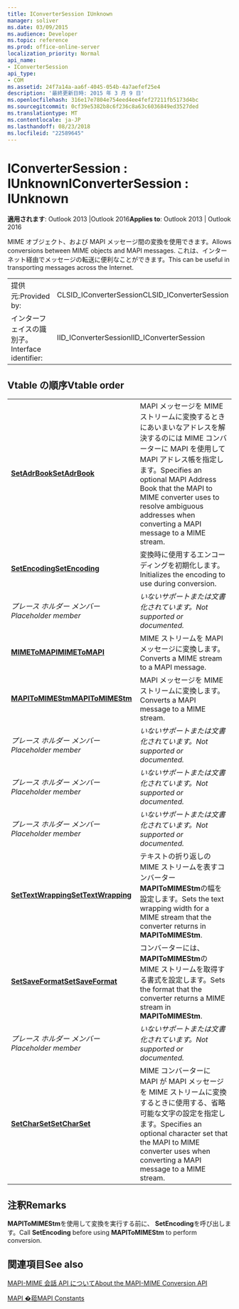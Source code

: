 ```yaml
---
title: IConverterSession IUnknown
manager: soliver
ms.date: 03/09/2015
ms.audience: Developer
ms.topic: reference
ms.prod: office-online-server
localization_priority: Normal
api_name:
- IConverterSession
api_type:
- COM
ms.assetid: 24f7a14a-aa6f-4045-054b-4a7aefef25e4
description: '最終更新日時: 2015 年 3 月 9 日'
ms.openlocfilehash: 316e17e7804e754eed4ee4fef27211fb5173d4bc
ms.sourcegitcommit: 0cf39e5382b8c6f236c8a63c6036849ed3527ded
ms.translationtype: MT
ms.contentlocale: ja-JP
ms.lasthandoff: 08/23/2018
ms.locfileid: "22589645"
---
```

# <a name="iconvertersession--iunknown"></a><span data-ttu-id="3124b-103">IConverterSession : IUnknown</span><span class="sxs-lookup"><span data-stu-id="3124b-103">IConverterSession : IUnknown</span></span>

  
  
<span data-ttu-id="3124b-104">**適用されます**: Outlook 2013 |Outlook 2016</span><span class="sxs-lookup"><span data-stu-id="3124b-104">**Applies to**: Outlook 2013 | Outlook 2016</span></span> 
  
<span data-ttu-id="3124b-105">MIME オブジェクト、および MAPI メッセージ間の変換を使用できます。</span><span class="sxs-lookup"><span data-stu-id="3124b-105">Allows conversions between MIME objects and MAPI messages.</span></span> <span data-ttu-id="3124b-106">これは、インターネット経由でメッセージの転送に便利なことができます。</span><span class="sxs-lookup"><span data-stu-id="3124b-106">This can be useful in transporting messages across the Internet.</span></span>
  
|||
|:-----|:-----|
|<span data-ttu-id="3124b-107">提供元:</span><span class="sxs-lookup"><span data-stu-id="3124b-107">Provided by:</span></span>  <br/> |<span data-ttu-id="3124b-108">CLSID_IConverterSession</span><span class="sxs-lookup"><span data-stu-id="3124b-108">CLSID_IConverterSession</span></span>  <br/> |
|<span data-ttu-id="3124b-109">インターフェイスの識別子。</span><span class="sxs-lookup"><span data-stu-id="3124b-109">Interface identifier:</span></span>  <br/> |<span data-ttu-id="3124b-110">IID_IConverterSession</span><span class="sxs-lookup"><span data-stu-id="3124b-110">IID_IConverterSession</span></span>  <br/> |
   
## <a name="vtable-order"></a><span data-ttu-id="3124b-111">Vtable の順序</span><span class="sxs-lookup"><span data-stu-id="3124b-111">Vtable order</span></span>

|||
|:-----|:-----|
|<span data-ttu-id="3124b-112">**[SetAdrBook](iconvertersession-setadrbook.md)**</span><span class="sxs-lookup"><span data-stu-id="3124b-112">**[SetAdrBook](iconvertersession-setadrbook.md)**</span></span> <br/> |<span data-ttu-id="3124b-113">MAPI メッセージを MIME ストリームに変換するときにあいまいなアドレスを解決するのには MIME コンバーターに MAPI を使用して MAPI アドレス帳を指定します。</span><span class="sxs-lookup"><span data-stu-id="3124b-113">Specifies an optional MAPI Address Book that the MAPI to MIME converter uses to resolve ambiguous addresses when converting a MAPI message to a MIME stream.</span></span>  <br/> |
|<span data-ttu-id="3124b-114">**[SetEncoding](iconvertersession-setencoding.md)**</span><span class="sxs-lookup"><span data-stu-id="3124b-114">**[SetEncoding](iconvertersession-setencoding.md)**</span></span> <br/> |<span data-ttu-id="3124b-115">変換時に使用するエンコーディングを初期化します。</span><span class="sxs-lookup"><span data-stu-id="3124b-115">Initializes the encoding to use during conversion.</span></span>  <br/> |
| <span data-ttu-id="3124b-116">*プレース ホルダー メンバー*</span><span class="sxs-lookup"><span data-stu-id="3124b-116">*Placeholder member*</span></span>  <br/> | <span data-ttu-id="3124b-117">*いないサポートまたは文書化されています。*</span><span class="sxs-lookup"><span data-stu-id="3124b-117">*Not supported or documented.*</span></span>  <br/> |
|<span data-ttu-id="3124b-118">**[MIMEToMAPI](iconvertersession-mimetomapi.md)**</span><span class="sxs-lookup"><span data-stu-id="3124b-118">**[MIMEToMAPI](iconvertersession-mimetomapi.md)**</span></span> <br/> |<span data-ttu-id="3124b-119">MIME ストリームを MAPI メッセージに変換します。</span><span class="sxs-lookup"><span data-stu-id="3124b-119">Converts a MIME stream to a MAPI message.</span></span>  <br/> |
|<span data-ttu-id="3124b-120">**[MAPIToMIMEStm](iconvertersession-mapitomimestm.md)**</span><span class="sxs-lookup"><span data-stu-id="3124b-120">**[MAPIToMIMEStm](iconvertersession-mapitomimestm.md)**</span></span> <br/> |<span data-ttu-id="3124b-121">MAPI メッセージを MIME ストリームに変換します。</span><span class="sxs-lookup"><span data-stu-id="3124b-121">Converts a MAPI message to a MIME stream.</span></span>  <br/> |
| <span data-ttu-id="3124b-122">*プレース ホルダー メンバー*</span><span class="sxs-lookup"><span data-stu-id="3124b-122">*Placeholder member*</span></span>  <br/> | <span data-ttu-id="3124b-123">*いないサポートまたは文書化されています。*</span><span class="sxs-lookup"><span data-stu-id="3124b-123">*Not supported or documented.*</span></span>  <br/> |
| <span data-ttu-id="3124b-124">*プレース ホルダー メンバー*</span><span class="sxs-lookup"><span data-stu-id="3124b-124">*Placeholder member*</span></span>  <br/> | <span data-ttu-id="3124b-125">*いないサポートまたは文書化されています。*</span><span class="sxs-lookup"><span data-stu-id="3124b-125">*Not supported or documented.*</span></span>  <br/> |
| <span data-ttu-id="3124b-126">*プレース ホルダー メンバー*</span><span class="sxs-lookup"><span data-stu-id="3124b-126">*Placeholder member*</span></span>  <br/> | <span data-ttu-id="3124b-127">*いないサポートまたは文書化されています。*</span><span class="sxs-lookup"><span data-stu-id="3124b-127">*Not supported or documented.*</span></span>  <br/> |
|<span data-ttu-id="3124b-128">**[SetTextWrapping](iconvertersession-settextwrapping.md)**</span><span class="sxs-lookup"><span data-stu-id="3124b-128">**[SetTextWrapping](iconvertersession-settextwrapping.md)**</span></span> <br/> |<span data-ttu-id="3124b-129">テキストの折り返しの MIME ストリームを表すコンバーター **MAPIToMIMEStm**の幅を設定します。</span><span class="sxs-lookup"><span data-stu-id="3124b-129">Sets the text wrapping width for a MIME stream that the converter returns in **MAPIToMIMEStm**.</span></span>  <br/> |
|<span data-ttu-id="3124b-130">**[SetSaveFormat](iconvertersession-setsaveformat.md)**</span><span class="sxs-lookup"><span data-stu-id="3124b-130">**[SetSaveFormat](iconvertersession-setsaveformat.md)**</span></span> <br/> |<span data-ttu-id="3124b-131">コンバーターには、 **MAPIToMIMEStm**の MIME ストリームを取得する書式を設定します。</span><span class="sxs-lookup"><span data-stu-id="3124b-131">Sets the format that the converter returns a MIME stream in **MAPIToMIMEStm**.</span></span>  <br/> |
| <span data-ttu-id="3124b-132">*プレース ホルダー メンバー*</span><span class="sxs-lookup"><span data-stu-id="3124b-132">*Placeholder member*</span></span>  <br/> | <span data-ttu-id="3124b-133">*いないサポートまたは文書化されています。*</span><span class="sxs-lookup"><span data-stu-id="3124b-133">*Not supported or documented.*</span></span>  <br/> |
|<span data-ttu-id="3124b-134">**[SetCharSet](iconvertersession-setcharset.md)**</span><span class="sxs-lookup"><span data-stu-id="3124b-134">**[SetCharSet](iconvertersession-setcharset.md)**</span></span> <br/> |<span data-ttu-id="3124b-135">MIME コンバーターに MAPI が MAPI メッセージを MIME ストリームに変換するときに使用する、省略可能な文字の設定を指定します。</span><span class="sxs-lookup"><span data-stu-id="3124b-135">Specifies an optional character set that the MAPI to MIME converter uses when converting a MAPI message to a MIME stream.</span></span>  <br/> |
   
## <a name="remarks"></a><span data-ttu-id="3124b-136">注釈</span><span class="sxs-lookup"><span data-stu-id="3124b-136">Remarks</span></span>

<span data-ttu-id="3124b-137">**MAPIToMIMEStm**を使用して変換を実行する前に、 **SetEncoding**を呼び出します。</span><span class="sxs-lookup"><span data-stu-id="3124b-137">Call **SetEncoding** before using **MAPIToMIMEStm** to perform conversion.</span></span> 
  
## <a name="see-also"></a><span data-ttu-id="3124b-138">関連項目</span><span class="sxs-lookup"><span data-stu-id="3124b-138">See also</span></span>



[<span data-ttu-id="3124b-139">MAPI-MIME 会話 API について</span><span class="sxs-lookup"><span data-stu-id="3124b-139">About the MAPI-MIME Conversion API</span></span>](about-the-mapi-mime-conversion-api.md)
  
[<span data-ttu-id="3124b-140">MAPI �萔</span><span class="sxs-lookup"><span data-stu-id="3124b-140">MAPI Constants</span></span>](mapi-constants.md)

